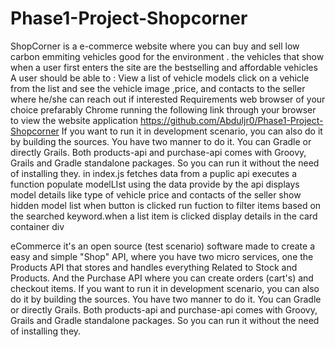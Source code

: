 # Phase1-Project-Shopcorner

ShopCorner is a e-commerce website where you can buy and sell low carbon emmiting vehicles good for the environment .
the vehicles that show when a user first enters the site are the bestselling and affordable vehicles 
  A user should be able to :
View a list of vehicle models click on a vehicle from the list and see the vehicle image ,price, and contacts to the seller where he/she can reach out if interested 
Requirements web browser of your choice prefarably Chrome running the following link  through your browser to view the website application https://github.com/Abduljr0/Phase1-Project-Shopcorner If you want to run it in development scenario, you can also do it by building the sources. You have two manner to do it. You can Gradle or directly Grails. Both products-api and purchase-api comes with Groovy, Grails and Gradle standalone packages. So you can run it without the need of installing they.
in index.js 
fetches data from a puplic api executes a function populate modelLIst using the data provide by the api
displays model details like type of vehicle price and contacts of the seller 
show hidden model list when button is clicked 
run  fuction to filter items based on the searched keyword.when a list item is clicked display details in the card container div  



eCommerce it's an open source (test scenario) software made to create a easy and simple "Shop" API, where you have two micro services, one the Products API that stores and handles everything Related to Stock and Products. And the Purchase API where you can create orders (cart's) and checkout items.
If you want to run it in development scenario, you can also do it by building the sources. You have two manner to do it. You can Gradle or directly Grails. Both products-api and purchase-api comes with Groovy, Grails and Gradle standalone packages. So you can run it without the need of installing they.